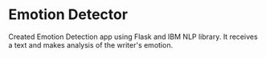 # Emotion Detector

Created Emotion Detection app using Flask and IBM NLP library. It receives a text and makes analysis of the writer's emotion.
